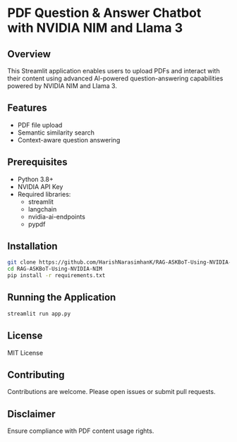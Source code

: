 # PDF Question & Answer Chatbot with NVIDIA NIM and Llama 3

## Overview
This Streamlit application enables users to upload PDFs and interact with their content using advanced AI-powered question-answering capabilities powered by NVIDIA NIM and Llama 3.

## Features
- PDF file upload
- Semantic similarity search
- Context-aware question answering

## Prerequisites
- Python 3.8+
- NVIDIA API Key
- Required libraries:
  - streamlit
  - langchain
  - nvidia-ai-endpoints
  - pypdf

## Installation
```bash
git clone https://github.com/HarishNarasimhanK/RAG-ASKBoT-Using-NVIDIA-NIM
cd RAG-ASKBoT-Using-NVIDIA-NIM
pip install -r requirements.txt
```


## Running the Application
```bash
streamlit run app.py
```

## License
MIT License

## Contributing
Contributions are welcome. Please open issues or submit pull requests.

## Disclaimer
Ensure compliance with PDF content usage rights.
